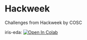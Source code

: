 # Hackweek
Challenges from Hackweek by COSC

iris-eda: [![Open In Colab](https://colab.research.google.com/assets/colab-badge.svg)](https://colab.research.google.com/drive/1W1kzuPqaXB2wkXaCvoYMy27XX9sFBQI7#scrollTo=v-0HzvnWavcP)
